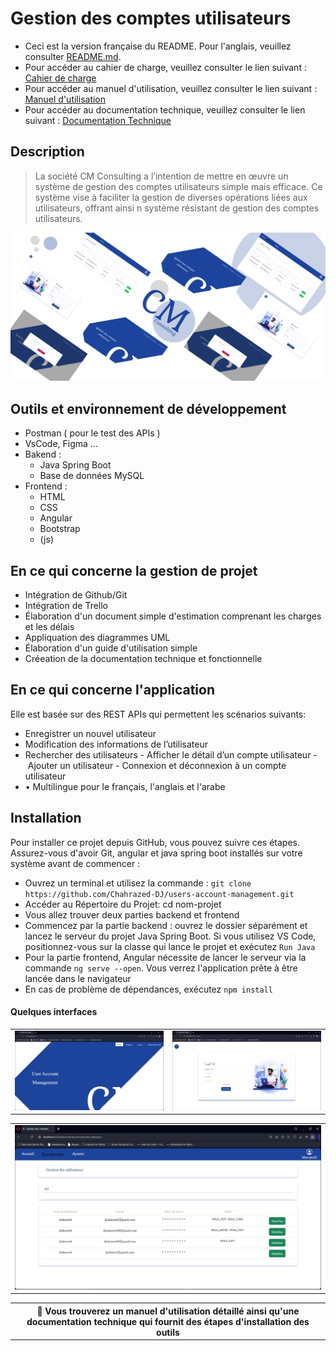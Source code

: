 # Gestion des comptes utilisateurs
- Ceci est la version française du README. Pour l'anglais, veuillez consulter [README.md](./README.md).
- Pour accéder au cahier de charge, veuillez consulter le lien suivant : [Cahier de charge](https://drive.google.com/file/d/1ZbRJbui2HhhwNYSiML1IwqpsuYWkM36v/view?usp=drive_link)
- Pour accéder au manuel d'utilisation, veuillez consulter le lien suivant : [Manuel d'utilisation](https://drive.google.com/file/d/1zXEIzFRr-f6THpy_6KZzmJXU9moQa4PH/view?usp=drive_link)
- Pour accéder au documentation technique, veuillez consulter le lien suivant : [Documentation Technique](https://drive.google.com/file/d/1TTG2v41qfE2vmybEEacFePotSjSKOjGq/view?usp=drive_link)
## Description

> La société CM Consulting a l’intention de mettre en œuvre un système de gestion des
comptes utilisateurs simple mais efficace. Ce système vise à faciliter la gestion de diverses
opérations liées aux utilisateurs, offrant ainsi n système résistant de gestion des comptes utilisateurs.

<div align="center">
  <img src="Screenshots/Screenshot1.jpg" alt="first page" width="700px" />
</div>

## Outils et environnement de développement
- Postman ( pour le test des APIs )
- VsCode, Figma ...
- Bakend :
  - Java Spring Boot
  - Base de données MySQL
- Frontend :
  - HTML
  - CSS
  - Angular
  - Bootstrap
  - (js)
## En ce qui concerne la gestion de projet
- Intégration de Github/Git
- Intégration de Trello
- Élaboration d'un document simple d'estimation comprenant les charges et les délais
- Appliquation des diagrammes UML
- Élaboration d'un guide d'utilisation simple
- Créeation de la documentation technique et fonctionnelle
  
## En ce qui concerne l'application
Elle est basée sur des REST APIs qui permettent les scénarios suivants:
- Enregistrer un nouvel utilisateur 
- Modification des informations de l’utilisateur
- Rechercher des utilisateurs
- Afficher le détail d’un compte utilisateur
- Ajouter un utilisateur
- Connexion et déconnexion à un compte utilisateur
- • Multilingue pour le français, l'anglais et l'arabe
## Installation 
Pour installer ce projet depuis GitHub, vous pouvez suivre ces étapes. Assurez-vous d'avoir Git, angular et java spring boot installés sur votre système avant de commencer :
- Ouvrez un terminal et utilisez la commande : `git clone https://github.com/Chahrazed-DJ/users-account-management.git`
- Accéder au Répertoire du Projet: cd nom-projet
- Vous allez trouver deux parties backend et frontend
- Commencez par la partie backend : ouvrez le dossier séparément et lancez le serveur du projet Java Spring Boot. Si vous utilisez VS Code, positionnez-vous sur la classe qui lance le projet et exécutez `Run Java`
- Pour la partie frontend, Angular nécessite de lancer le serveur via la commande `ng serve --open`. Vous verrez l'application prête à être lancée dans le navigateur
-  En cas de problème de dépendances, exécutez `npm install`
  
#### Quelques interfaces 
<table align="center">

  <tr>
    <td>  <img src="Screenshots/page%20en.JPG" />  </td>
    <td>  <img src="Screenshots/login%20ar.JPG" />  </td>
  </tr>
</table>
<table align="center">
  <tr>
    <td width="700px">  <img   src="Screenshots/filter.JPG" />  </td>
  </tr>
</table>


<table align="center">
  <tr>
    <th>
    📝 Vous trouverez un manuel d'utilisation détaillé ainsi qu'une documentation technique qui fournit des étapes d'installation des outils
    </th>
  </tr>
</table>
